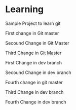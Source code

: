 # Learning
Sample Project to learn git 

First change in Git master

Secound Change in Git Master

Third Change in Git Master

First Change in dev branch

Secound Change in dev branch


Fourth change in git master 

Third Change in dev branch


Fourth Change in dev branch



